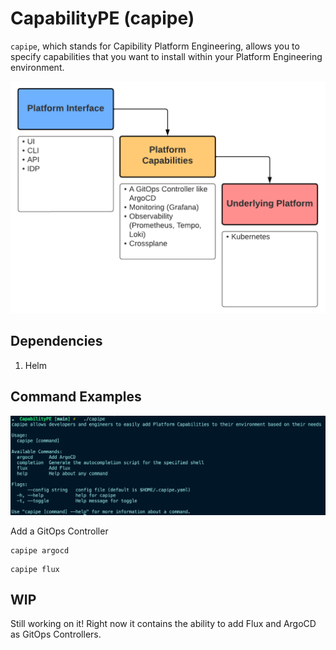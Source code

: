 # CapabilityPE (capipe)

`capipe`, which stands for Capibility Platform Engineering, allows you to specify capabilities that you want to install within your Platform Engineering environment.

![](images/capipe.png)

## Dependencies

1. Helm 

## Command Examples

![](images/help.png)

Add a GitOps Controller

```
capipe argocd
```

```
capipe flux
```

## WIP

Still working on it! Right now it contains the ability to add Flux and ArgoCD as GitOps Controllers.

